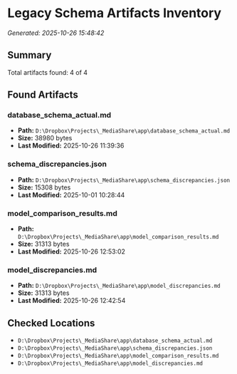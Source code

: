 # Legacy Schema Artifacts Inventory

*Generated: 2025-10-26 15:48:42*

## Summary

Total artifacts found: 4 of 4

## Found Artifacts

### database_schema_actual.md

- **Path:** `D:\Dropbox\Projects\_MediaShare\app\database_schema_actual.md`
- **Size:** 38980 bytes
- **Last Modified:** 2025-10-26 11:39:36

### schema_discrepancies.json

- **Path:** `D:\Dropbox\Projects\_MediaShare\app\schema_discrepancies.json`
- **Size:** 15308 bytes
- **Last Modified:** 2025-10-01 10:28:44

### model_comparison_results.md

- **Path:** `D:\Dropbox\Projects\_MediaShare\app\model_comparison_results.md`
- **Size:** 31313 bytes
- **Last Modified:** 2025-10-26 12:53:02

### model_discrepancies.md

- **Path:** `D:\Dropbox\Projects\_MediaShare\app\model_discrepancies.md`
- **Size:** 31313 bytes
- **Last Modified:** 2025-10-26 12:42:54

## Checked Locations

- `D:\Dropbox\Projects\_MediaShare\app\database_schema_actual.md`
- `D:\Dropbox\Projects\_MediaShare\app\schema_discrepancies.json`
- `D:\Dropbox\Projects\_MediaShare\app\model_comparison_results.md`
- `D:\Dropbox\Projects\_MediaShare\app\model_discrepancies.md`
